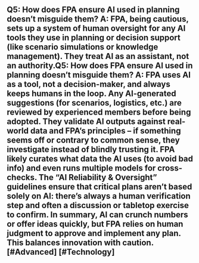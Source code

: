 Q5: How does FPA ensure AI used in planning doesn’t misguide them?
A: FPA, being cautious, sets up a system of human oversight for any AI tools they use in planning or decision support (like scenario simulations or knowledge management). They treat AI as an assistant, not an authority.Q5: How does FPA ensure AI used in planning doesn’t misguide them?
A: FPA uses AI as a tool, not a decision-maker, and always keeps humans in the loop. Any AI-generated suggestions (for scenarios, logistics, etc.) are reviewed by experienced members before being adopted. They validate AI outputs against real-world data and FPA’s principles – if something seems off or contrary to common sense, they investigate instead of blindly trusting it. FPA likely curates what data the AI uses (to avoid bad info) and even runs multiple models for cross-checks. The “AI Reliability & Oversight” guidelines ensure that critical plans aren’t based solely on AI: there’s always a human verification step and often a discussion or tabletop exercise to confirm. In summary, AI can crunch numbers or offer ideas quickly, but FPA relies on human judgment to approve and implement any plan. This balances innovation with caution. [#Advanced] [#Technology]  
---